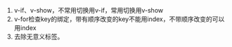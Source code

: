 1. v-if、v-show，不常用切换用v-if，常用切换用v-show
2. v-for检查key的绑定，带有顺序改变的key不能用index，不带顺序改变的可以用index
3. 去除无意义标签。<template>除外。
  ️注：v-for和v-if不能同时出现在一个标签上

### activityCard

- 问题1：不需要报名的时候，applyStatus的取值

### Live

- 问题1： v-for v-if 混用

### RadioCardList 
- 问题1：v-for key 绑定

### ScrollNavBar

- 问题1： v-if 是否改成v-show

#### 